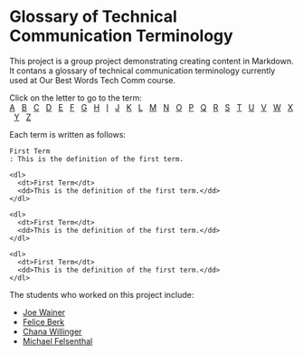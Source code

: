 # Glossary of Technical Communication Terminology

This project is a group project demonstrating creating content in Markdown. It contans a glossary of technical communication terminology currently used at Our Best Words Tech Comm course. 

Click on the letter to go to the term:  
[A](https://github.com/Laura-Novich-OBW/glossary/blob/main/TC/A-D.md) &nbsp; [B](https://github.com/Laura-Novich-OBW/glossary/blob/main/TC/A-D.md) &nbsp; [C](https://github.com/Laura-Novich-OBW/glossary/blob/main/TC/A-D.md) &nbsp; [D](https://github.com/Laura-Novich-OBW/glossary/blob/main/TC/A-D.md) &nbsp; [E](https://github.com/Laura-Novich-OBW/glossary/blob/main/TC/E-M.md) &nbsp; [F](https://github.com/Laura-Novich-OBW/glossary/blob/main/TC/E-M.md) &nbsp; [G](https://github.com/Laura-Novich-OBW/glossary/blob/main/TC/E-M.md) &nbsp; [H](https://github.com/Laura-Novich-OBW/glossary/blob/main/TC/E-M.md) &nbsp; [I](https://github.com/Laura-Novich-OBW/glossary/blob/main/TC/E-M.md) &nbsp; [J](https://github.com/Laura-Novich-OBW/glossary/blob/main/TC/E-M.md) &nbsp; [K](https://github.com/Laura-Novich-OBW/glossary/blob/main/TC/E-M.md) &nbsp; [L](https://github.com/Laura-Novich-OBW/glossary/blob/main/TC/E-M.md) &nbsp; [M](https://github.com/Laura-Novich-OBW/glossary/blob/main/Felice-E-M.md) &nbsp; [N](https://github.com/Laura-Novich-OBW/glossary/blob/main/TC/O-S.md) &nbsp; [O](https://github.com/Laura-Novich-OBW/glossary/blob/main/TC/O-S.md) &nbsp; [P](https://github.com/Laura-Novich-OBW/glossary/blob/main/TC/O-S.md) &nbsp; [Q](https://github.com/Laura-Novich-OBW/glossary/blob/main/TC/O-S.md) &nbsp; [R](https://github.com/Laura-Novich-OBW/glossary/blob/main/Chana%20O-S.md) &nbsp; [S](https://github.com/Laura-Novich-OBW/glossary/blob/main/TC/O-S.md) &nbsp; [T](https://github.com/Laura-Novich-OBW/glossary/blob/main/TC/T-Z.md) &nbsp; [U](https://github.com/Laura-Novich-OBW/glossary/blob/main/TC/T-Z.md) &nbsp; [V](https://github.com/Laura-Novich-OBW/glossary/blob/main/TC/T-Z.md) &nbsp; [W](https://github.com/Laura-Novich-OBW/glossary/blob/main/Michael-T-Z.md) &nbsp; [X](https://github.com/Laura-Novich-OBW/glossary/blob/main/TC/T-Z.md) &nbsp; [Y](https://github.com/Laura-Novich-OBW/glossary/blob/mainTC/T-Z.md) &nbsp; [Z](https://github.com/Laura-Novich-OBW/glossary/blob/main/TC/T-Z.md)

Each term is written as follows:


```
First Term
: This is the definition of the first term.

<dl>
  <dt>First Term</dt>
  <dd>This is the definition of the first term.</dd>
</dl>

<dl>
  <dt>First Term</dt>
  <dd>This is the definition of the first term.</dd>
</dl>

<dl>
  <dt>First Term</dt>
  <dd>This is the definition of the first term.</dd>
</dl>
```

The students who worked on this project include:

* [Joe Wainer](https://github.com/Laura-Novich-OBW/student-showcase/tree/main/student-work/joe-wainer)
* [Felice Berk](https://github.com/Laura-Novich-OBW/student-showcase/tree/main/student-work/felice-berk)
* [Chana Willinger](https://github.com/Laura-Novich-OBW/student-showcase/tree/main/student-work/chana-willinger)
* [Michael Felsenthal](https://github.com/Laura-Novich-OBW/student-showcase/tree/main/student-work/michael-felsenthal)
